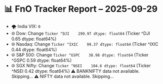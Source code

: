 # 📊 FnO Tracker Report – 2025-09-29
- 🌪️ India VIX: `0`
- 🌐 Dow: Change `Ticker
^DJI    299.97
dtype: float64` (Ticker
^DJI    0.65
dtype: float64%)
- 🌐 Nasdaq: Change `Ticker
^IXIC    99.37
dtype: float64` (Ticker
^IXIC    0.44
dtype: float64%)
- 🌐 S&P 500: Change `Ticker
^GSPC    38.98
dtype: float64` (Ticker
^GSPC    0.59
dtype: float64%)
- 🌐 SGX Nifty: Change `Ticker
^NSEI    104.6
dtype: float64` (Ticker
^NSEI    0.42
dtype: float64%)
⚠️ BANKNIFTY data not available. Skipping...
⚠️ NIFTY data not available. Skipping...